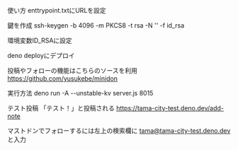 使い方
enttrypoint.txtにURLを設定

鍵を作成
ssh-keygen -b 4096 -m PKCS8 -t rsa -N '' -f id_rsa

環境変数ID_RSAに設定

deno deployにデプロイ

投稿やフォローの機能はこちらのソースを利用
https://github.com/yusukebe/minidon

実行方法
deno run -A --unstable-kv server.js 8015

テスト投稿
「テスト！」と投稿される
https://tama-city-test.deno.dev/add-note

マストドンでフォローするには左上の検索欄に
tama@tama-city-test.deno.dev
と入力